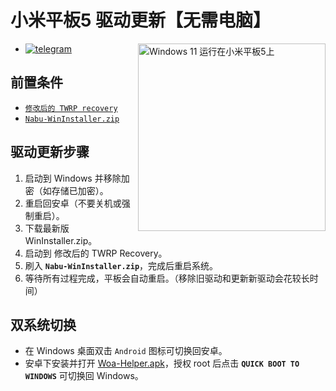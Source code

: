 # 小米平板5 驱动更新【无需电脑】

<img align="right" src="/guide/nabu.png" width="300" alt="Windows 11 运行在小米平板5上">

- [![telegram](https://img.shields.io/badge/chat-telegram-brightgreen.svg?logo=telegram&style=flat-square)](https://t.me/WinInstaller)

## 前置条件
- [`修改后的 TWRP recovery`](https://github.com/Kumar-Jy/Windows-in-NABU-Without-PC/releases/tag/Modded-TWRP-Recovery)
- [`Nabu-WinInstaller.zip`](https://github.com/Kumar-Jy/Windows-in-NABU-Without-PC/releases/tag/Nabu-WinInstaller)

## 驱动更新步骤

1. 启动到 Windows 并移除加密（如存储已加密）。
2. 重启回安卓（不要关机或强制重启）。
3. 下载最新版 WinInstaller.zip。
4. 启动到 修改后的 TWRP Recovery。
5. 刷入 **`Nabu-WinInstaller.zip`**，完成后重启系统。
6. 等待所有过程完成，平板会自动重启。（移除旧驱动和更新新驱动会花较长时间）

## 双系统切换

- 在 Windows 桌面双击 `Android` 图标可切换回安卓。
- 安卓下安装并打开 [Woa-Helper.apk](https://github.com/n00b69/woa-helper/releases/tag/APK)，授权 root 后点击 **`QUICK BOOT TO WINDOWS`** 可切换回 Windows。